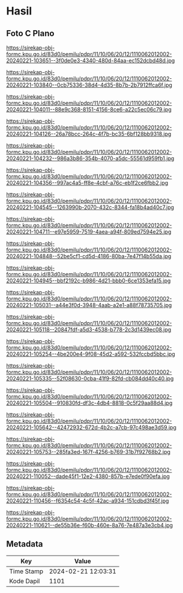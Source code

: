 # Hasil

## Foto C Plano

https://sirekap-obj-formc.kpu.go.id/83d0/pemilu/pdpr/11/10/06/20/12/1110062012002-20240221-103651--3f0de0e3-4340-480d-84aa-ec152dcbd48d.jpg

https://sirekap-obj-formc.kpu.go.id/83d0/pemilu/pdpr/11/10/06/20/12/1110062012002-20240221-103840--0cb75336-38d4-4d35-8b7b-2b7912ffca6f.jpg

https://sirekap-obj-formc.kpu.go.id/83d0/pemilu/pdpr/11/10/06/20/12/1110062012002-20240221-104011--88e9c368-8151-4156-8ce6-a22c5ec06c79.jpg

https://sirekap-obj-formc.kpu.go.id/83d0/pemilu/pdpr/11/10/06/20/12/1110062012002-20240221-104126--26a78bcc-264c-4f7b-bc35-6bf128bb9318.jpg

https://sirekap-obj-formc.kpu.go.id/83d0/pemilu/pdpr/11/10/06/20/12/1110062012002-20240221-104232--986a3b86-354b-4070-a5dc-55561d959fb1.jpg

https://sirekap-obj-formc.kpu.go.id/83d0/pemilu/pdpr/11/10/06/20/12/1110062012002-20240221-104356--997ac4a5-ff8e-4cbf-a76c-eb1f2ce6fbb2.jpg

https://sirekap-obj-formc.kpu.go.id/83d0/pemilu/pdpr/11/10/06/20/12/1110062012002-20240221-104545--1263990b-2070-432c-8344-fa18b4ad40c7.jpg

https://sirekap-obj-formc.kpu.go.id/83d0/pemilu/pdpr/11/10/06/20/12/1110062012002-20240221-104711--e97e5959-7519-4aea-a94f-809ed7594e25.jpg

https://sirekap-obj-formc.kpu.go.id/83d0/pemilu/pdpr/11/10/06/20/12/1110062012002-20240221-104848--52be5cf1-cd5d-4186-80ba-7e47f14b55da.jpg

https://sirekap-obj-formc.kpu.go.id/83d0/pemilu/pdpr/11/10/06/20/12/1110062012002-20240221-104945--bbf2192c-b986-4d21-bbb0-6ce1353efa15.jpg

https://sirekap-obj-formc.kpu.go.id/83d0/pemilu/pdpr/11/10/06/20/12/1110062012002-20240221-105031--a44e3f0d-3948-4aab-a2e1-a88f78735705.jpg

https://sirekap-obj-formc.kpu.go.id/83d0/pemilu/pdpr/11/10/06/20/12/1110062012002-20240221-105118--20847fdf-a5d3-4538-b778-2c3d1439ec08.jpg

https://sirekap-obj-formc.kpu.go.id/83d0/pemilu/pdpr/11/10/06/20/12/1110062012002-20240221-105254--4be200e4-9f08-45d2-a592-532fccbd5bbc.jpg

https://sirekap-obj-formc.kpu.go.id/83d0/pemilu/pdpr/11/10/06/20/12/1110062012002-20240221-105335--52f08630-0cba-41f9-82fd-cb084dd40c40.jpg

https://sirekap-obj-formc.kpu.go.id/83d0/pemilu/pdpr/11/10/06/20/12/1110062012002-20240221-105504--910830fd-df3c-4db4-8818-0c5f29aa88d4.jpg

https://sirekap-obj-formc.kpu.go.id/83d0/pemilu/pdpr/11/10/06/20/12/1110062012002-20240221-105642--42472932-672d-4b2c-a7cb-97c498ae3d59.jpg

https://sirekap-obj-formc.kpu.go.id/83d0/pemilu/pdpr/11/10/06/20/12/1110062012002-20240221-105753--285fa3ed-167f-4256-b769-31b7f92768b2.jpg

https://sirekap-obj-formc.kpu.go.id/83d0/pemilu/pdpr/11/10/06/20/12/1110062012002-20240221-110052--dade45f1-12e2-4380-857b-e7ede0f90efa.jpg

https://sirekap-obj-formc.kpu.go.id/83d0/pemilu/pdpr/11/10/06/20/12/1110062012002-20240221-110456--f6354c54-4c5f-42ac-a934-151cdbd3f45f.jpg

https://sirekap-obj-formc.kpu.go.id/83d0/pemilu/pdpr/11/10/06/20/12/1110062012002-20240221-110621--de55b36e-f60b-460e-8a76-7e487a3e3cb4.jpg


## Metadata

| Key        | Value               |
| ---------- | ------------------- |
| Time Stamp | 2024-02-21 12:03:31 |
| Kode Dapil | 1101                |




